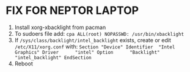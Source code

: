 # FIX FOR NEPTOR LAPTOP
1. Install xorg-xbacklight from pacman
2. To sudoers file add:
  `cpa ALL(root) NOPASSWD: /usr/bin/xbacklight`
3. If `/sys/class/backlight/intel_backlight` exists, create or edit `/etc/X11/xorg.conf` with:
  ``
  Section "Device"
    Identifier  "Intel Graphics"
    Driver      "intel"
    Option      "Backlight"  "intel_backlight"
EndSection
``
4. Reboot
